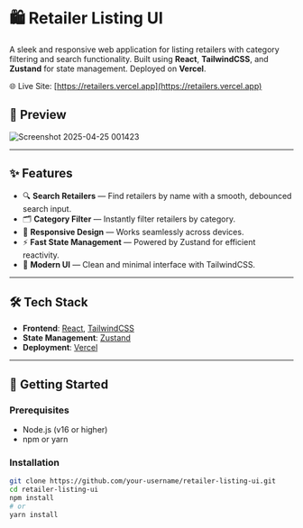 # 🛍️ Retailer Listing UI

A sleek and responsive web application for listing retailers with category filtering and search functionality. Built using **React**, **TailwindCSS**, and **Zustand** for state management. Deployed on **Vercel**.

🌐 Live Site: [https://retailers.vercel.app](https://retailers.vercel.app)
## 📸 Preview

![Screenshot 2025-04-25 001423](https://github.com/user-attachments/assets/15c8363b-e683-4d7e-aba1-2a006c0bfe9a)


---

## ✨ Features

- 🔍 **Search Retailers** — Find retailers by name with a smooth, debounced search input.
- 🗂️ **Category Filter** — Instantly filter retailers by category.
- 📱 **Responsive Design** — Works seamlessly across devices.
- ⚡ **Fast State Management** — Powered by Zustand for efficient reactivity.
- 🎨 **Modern UI** — Clean and minimal interface with TailwindCSS.

---

## 🛠️ Tech Stack

- **Frontend**: [React](https://reactjs.org/), [TailwindCSS](https://tailwindcss.com/)
- **State Management**: [Zustand](https://zustand-demo.pmnd.rs/)
- **Deployment**: [Vercel](https://vercel.com/)

---

## 🚀 Getting Started

### Prerequisites

- Node.js (v16 or higher)
- npm or yarn

### Installation

```bash
git clone https://github.com/your-username/retailer-listing-ui.git
cd retailer-listing-ui
npm install
# or
yarn install
